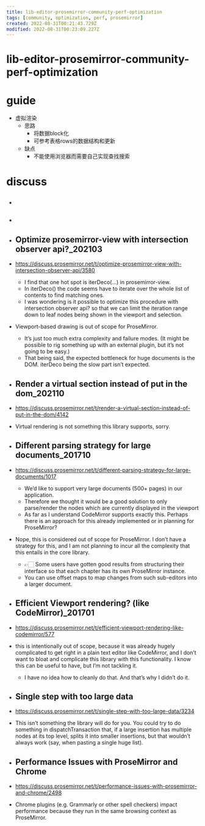 ```yaml
---
title: lib-editor-prosemirror-community-perf-optimization
tags: [community, optimization, perf, prosemirror]
created: 2022-08-31T00:21:43.729Z
modified: 2022-08-31T00:23:09.227Z
---
```


# lib-editor-prosemirror-community-perf-optimization

# guide

- 虚拟渲染
  - 思路
    - 将数据block化
    - 可参考表格rows的数据结构和更新
  - 缺点
    - 不能使用浏览器而需要自己实现查找搜索
# discuss
- ## 

- ## 

- ## Optimize prosemirror-view with intersection observer api?_202103
- https://discuss.prosemirror.net/t/optimize-prosemirror-view-with-intersection-observer-api/3580
  - I find that one hot spot is iterDeco(…) in prosemirror-view. 
  - In iterDeco() the code seems have to iterate over the whole list of contents to find matching ones. 
  - I was wondering is it possible to optimize this procedure with intersection observer api? so that we can limit the iteration range down to leaf nodes being shown in the viewport and selection.

- Viewport-based drawing is out of scope for ProseMirror. 
  - It’s just too much extra complexity and failure modes. (It might be possible to rig something up with an external plugin, but it’s not going to be easy.)
  - That being said, the expected bottleneck for huge documents is the DOM. iterDeco being the slow part isn’t expected. 

- ## Render a virtual section instead of put in the dom_202110
- https://discuss.prosemirror.net/t/render-a-virtual-section-instead-of-put-in-the-dom/4142
- Virtual rendering is not something this library supports, sorry.

- ## Different parsing strategy for large documents_201710
- https://discuss.prosemirror.net/t/different-parsing-strategy-for-large-documents/1017
  - We’d like to support very large documents (500+ pages) in our application. 
  - Therefore we thought it would be a good solution to only parse/render the nodes which are currently displayed in the viewport
  - As far as I understand CodeMirror supports exactly this. Perhaps there is an approach for this already implemented or in planning for ProseMirror?
- Nope, this is considered out of scope for ProseMirror. I don’t have a strategy for this, and I am not planning to incur all the complexity that this entails in the core library. 
  - 👉🏻 Some users have gotten good results from structuring their interface so that each chapter has its own ProseMirror instance. 
  - You can use offset maps to map changes from such sub-editors into a larger document.

- ## Efficient Viewport rendering? (like CodeMirror)_201701
- https://discuss.prosemirror.net/t/efficient-viewport-rendering-like-codemirror/577
- this is intentionally out of scope, because it was already hugely complicated to get right in a plain text editor like CodeMirror, and I don’t want to bloat and complicate this library with this functionality. I know this can be useful to have, but I’m not tackling it.
  - I have no idea how to cleanly do that. And that’s why I didn’t do it.

- ## Single step with too large data
- https://discuss.prosemirror.net/t/single-step-with-too-large-data/3234
- This isn’t something the library will do for you. You could try to do something in dispatchTransaction that, if a large insertion has multiple nodes at its top level, splits it into smaller insertions, but that wouldn’t always work (say, when pasting a single huge list).

- ## Performance Issues with ProseMirror and Chrome
- https://discuss.prosemirror.net/t/performance-issues-with-prosemirror-and-chrome/2498
- Chrome plugins (e.g. Grammarly or other spell checkers) impact performance because they run in the same browsing context as ProseMirror.
